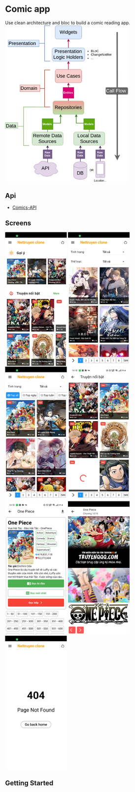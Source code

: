 # Comic app

Use clean architecture and bloc to build a comic reading app.
<img src="document\architecture-proposal.png" width="400">

## Api

- [Comics-API](https://github.com/pth-1641/Comics-API)

## Screens

<img src="document\home_page.jpg" width="200"> <img src="document\page_genres.jpg" width="200"> <img src="document\top_comic.jpg" width="200"> <img src="document\list_basis_by_type_comic.jpg" width="200"> <img src="document\information_comic.jpg" width="200"> <img src="document\page_reading_chapter.jpg" width="200"> <img src="document\page_not_found.jpg" width="200">

## Getting Started
